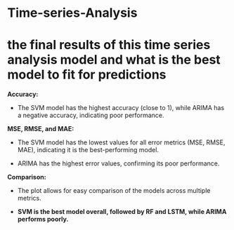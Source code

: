 # Time-series-Analysis
# the final results of this time series analysis model and what is the best model to fit for predictions
**Accuracy:**

- The SVM model has the highest accuracy (close to 1), while ARIMA has a negative accuracy, indicating poor performance.

**MSE, RMSE, and MAE:**

- The SVM model has the lowest values for all error metrics (MSE, RMSE, MAE), indicating it is the best-performing model.

- ARIMA has the highest error values, confirming its poor performance.

**Comparison:**

- The plot allows for easy comparison of the models across multiple metrics.

- **SVM is the best model overall, followed by RF and LSTM, while ARIMA performs poorly.**
